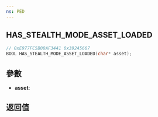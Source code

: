 ```yaml
---
ns: PED
---
```

## HAS_STEALTH_MODE_ASSET_LOADED

```c
// 0xE977FC5B08AF3441 0x39245667
BOOL HAS_STEALTH_MODE_ASSET_LOADED(char* asset);
```


## 參數
* **asset**: 

## 返回值
